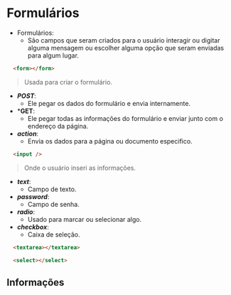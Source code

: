 # Formulários

- Formulários:
  - São campos que seram criados para o usuário interagir ou digitar alguma mensagem ou escolher alguma opção que seram enviadas para algum lugar.

```html
  <form></form>
```

  > Usada para criar o formulário.

- ***POST***:
  - Ele pegar os dados do formulário e envia internamente.
- ***GET**:
  - Ele pegar todas as informações do formulário e enviar junto com o endereço da página.
- ***action***:
  - Envia os dados para a página ou documento especifico.

```html
  <input />
```

  > Onde o usuário inseri as informações.

- ***text***:
  - Campo de texto.
- ***password***:
  - Campo de senha.
- ***radio***:
  - Usado para marcar ou selecionar algo.
- ***checkbox***:
  - Caixa de seleção.

```html
  <textarea></textarea>
```

```html
  <select></select>
```

## Informações
